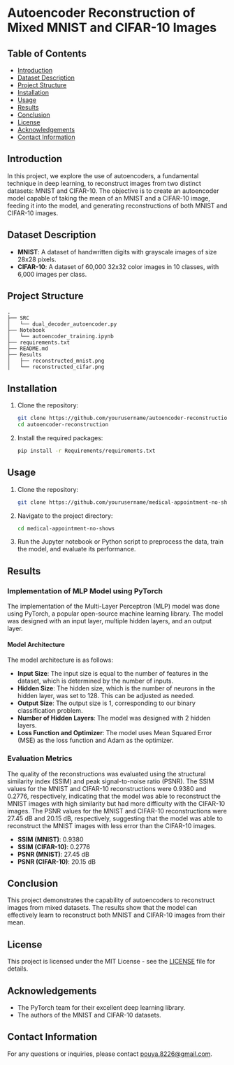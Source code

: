 # Autoencoder Reconstruction of Mixed MNIST and CIFAR-10 Images

## Table of Contents

- [Introduction](#introduction)
- [Dataset Description](#dataset-description)
- [Project Structure](#project-structure)
- [Installation](#installation)
- [Usage](#usage)
- [Results](#results)
- [Conclusion](#conclusion)
- [License](#license)
- [Acknowledgements](#acknowledgements)
- [Contact Information](#contact-information)

## Introduction

In this project, we explore the use of autoencoders, a fundamental technique in deep learning, to reconstruct images from two distinct datasets: MNIST and CIFAR-10. The objective is to create an autoencoder model capable of taking the mean of an MNIST and a CIFAR-10 image, feeding it into the model, and generating reconstructions of both MNIST and CIFAR-10 images.

## Dataset Description

- **MNIST**: A dataset of handwritten digits with grayscale images of size 28x28 pixels.
- **CIFAR-10**: A dataset of 60,000 32x32 color images in 10 classes, with 6,000 images per class.

## Project Structure

```
.
├── SRC
│   └── dual_decoder_autoencoder.py
├── Notebook
│   └── autoencoder_training.ipynb
├── requirements.txt
├── README.md
├── Results
│   ├── reconstructed_mnist.png
│   └── reconstructed_cifar.png
```

## Installation

1. Clone the repository:
   ```bash
   git clone https://github.com/yourusername/autoencoder-reconstruction.git
   cd autoencoder-reconstruction
   ```
2. Install the required packages:
   ```bash
   pip install -r Requirements/requirements.txt
   ```

## Usage

1. Clone the repository:
   ```bash
   git clone https://github.com/yourusername/medical-appointment-no-shows.git
   ```
2. Navigate to the project directory:
   ```bash
   cd medical-appointment-no-shows
   ```
3. Run the Jupyter notebook or Python script to preprocess the data, train the model, and evaluate its performance.

## Results

### Implementation of MLP Model using PyTorch

The implementation of the Multi-Layer Perceptron (MLP) model was done using PyTorch, a popular open-source machine learning library. The model was designed with an input layer, multiple hidden layers, and an output layer.

#### Model Architecture

The model architecture is as follows:

- **Input Size**: The input size is equal to the number of features in the dataset, which is determined by the number of inputs.
- **Hidden Size**: The hidden size, which is the number of neurons in the hidden layer, was set to 128. This can be adjusted as needed.
- **Output Size**: The output size is 1, corresponding to our binary classification problem.
- **Number of Hidden Layers**: The model was designed with 2 hidden layers.
- **Loss Function and Optimizer**: The model uses Mean Squared Error (MSE) as the loss function and Adam as the optimizer.

### Evaluation Metrics

The quality of the reconstructions was evaluated using the structural similarity index (SSIM) and peak signal-to-noise ratio (PSNR). The SSIM values for the MNIST and CIFAR-10 reconstructions were 0.9380 and 0.2776, respectively, indicating that the model was able to reconstruct the MNIST images with high similarity but had more difficulty with the CIFAR-10 images. The PSNR values for the MNIST and CIFAR-10 reconstructions were 27.45 dB and 20.15 dB, respectively, suggesting that the model was able to reconstruct the MNIST images with less error than the CIFAR-10 images.

- **SSIM (MNIST)**: 0.9380
- **SSIM (CIFAR-10)**: 0.2776
- **PSNR (MNIST)**: 27.45 dB
- **PSNR (CIFAR-10)**: 20.15 dB

## Conclusion

This project demonstrates the capability of autoencoders to reconstruct images from mixed datasets. The results show that the model can effectively learn to reconstruct both MNIST and CIFAR-10 images from their mean.

## License

This project is licensed under the MIT License - see the [LICENSE](LICENSE) file for details.

## Acknowledgements

- The PyTorch team for their excellent deep learning library.
- The authors of the MNIST and CIFAR-10 datasets.

## Contact Information

For any questions or inquiries, please contact pouya.8226@gmail.com.
